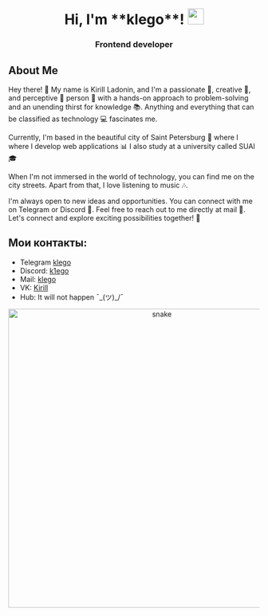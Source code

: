 <h1 align="center">Hi, I'm **klego**!
  <img src="https://github.com/blackcater/blackcater/raw/main/images/Hi.gif" height="32"/>
</h1>
<h3 align="center"> Frontend developer </h3>

## About Me

Hey there! 👋 My name is Kirill Ladonin, and I'm a passionate 🥇, creative 🎨, and perceptive 🔭 person 🔧 with a hands-on approach to problem-solving and an unending thirst for knowledge 📚. Anything and everything that can be classified as technology 💻 fascinates me.

Currently, I'm based in the beautiful city of Saint Petersburg 🌉 where I where I develop web applications 📊 I also study at a university called SUAI🎓

When I'm not immersed in the world of technology, you can find me on the city streets. Apart from that, I love listening to music 🎶.

I'm always open to new ideas and opportunities. You can connect with me on Telegram or Discord 👥. Feel free to reach out to me directly at mail 📧. Let's connect and explore exciting possibilities together! 🚀

## Мои контакты:
- Telegram [klego](https://t.me/k1ego)
- Discord: [k1ego](https://discord.com/users/663086118639501313)
- Mail: [klego](mailto:ladonin05@mail.ru)
- VK: [Kirill](https://vk.com/k1ego)
- Hub: It will not happen ¯\_(ツ)_/¯

<p align="center">
 <img width="600" src="https://github.com/AlexFromNorth/AlexFromNorth/blob/main/assets/github-snake.svg" alt="snake"/>
</p>
